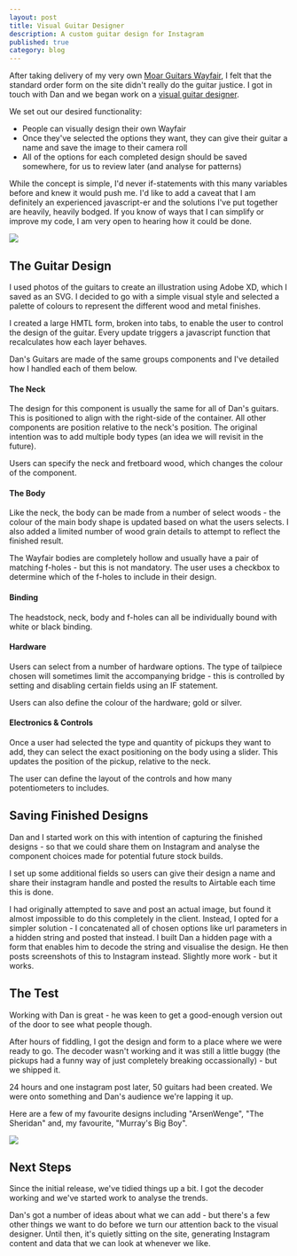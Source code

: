```yaml
---
layout: post
title: Visual Guitar Designer
description: A custom guitar design for Instagram
published: true
category: blog
---
```


After taking delivery of my very own <a href="https://moarguitars.com/guitars/wayfair/">Moar Guitars Wayfair</a>, I felt that the standard order form on the site didn't really do the guitar justice. I got in touch with Dan and we began work on a <a href="https://moarguitars.com/design-wayfair/">visual guitar designer</a>.

We set out our desired functionality: 

* People can visually design their own Wayfair
* Once they've selected the options they want, they can give their guitar a name and save the image to their camera roll
* All of the options for each completed design should be saved somewhere, for us to review later (and analyse for patterns)

While the concept is simple, I'd never if-statements with this many variables before and knew it would push me. I'd like to add a caveat that I am definitely an experienced javascript-er and the solutions I've put together are heavily, heavily bodged. If you know of ways that I can simplify or improve my code, I am very open to hearing how it could be done. 

<image src="../assets/images/full-size-guitar.png"/>

## The Guitar Design
I used photos of the guitars to create an illustration using Adobe XD, which I saved as an SVG. I decided to go with a simple visual style and selected a palette of colours to represent the different wood and metal finishes. 

I created a large HMTL form, broken into tabs, to enable the user to control the design of the guitar. Every update triggers a javascript function that recalculates how each layer behaves. 

Dan's Guitars are made of the same groups components and I've detailed how I handled each of them below.

#### The Neck
The design for this component is usually the same for all of Dan's guitars. This is positioned to align with the right-side of the container. All other components are position relative to the neck's position. The original intention was to add multiple body types (an idea we will revisit in the future).

Users can specify the neck and fretboard wood, which changes the colour of the component. 

#### The Body
Like the neck, the body can be made from a number of select woods - the colour of the main body shape is updated based on what the users selects. I also added a limited number of wood grain details to attempt to reflect the finished result. 

The Wayfair bodies are completely hollow and usually have a pair of matching f-holes - but this is not mandatory. The user uses a checkbox to determine which of the f-holes to include in their design. 

#### Binding
The headstock, neck, body and f-holes can all be individually bound with white or black binding. 

#### Hardware 
Users can select from a number of hardware options. The type of tailpiece chosen will sometimes limit the accompanying bridge - this is controlled by setting and disabling certain fields using an IF statement. 

Users can also define the colour of the hardware; gold or silver. 

#### Electronics & Controls
Once a user had selected the type and quantity of pickups they want to add, they can select the exact positioning on the body using a slider. This updates the position of the pickup, relative to the neck. 

The user can define the layout of the controls and how many potentiometers to includes. 

## Saving Finished Designs
Dan and I started work on this with intention of capturing the finished designs - so that we could share them on Instagram and analyse the component choices made for potential future stock builds. 

I set up some additional fields so users can give their design a name and share their instagram handle and posted the results to Airtable each time this is done.

I had originally attempted to save and post an actual image, but found it almost impossible to do this completely in the client. Instead, I opted for a simpler solution - I concatenated all of chosen options like url parameters in a hidden string and posted that instead. I built Dan a hidden page with a form that enables him to decode the string and visualise the design. He then posts screenshots of this to Instagram instead. Slightly more work - but it works.  

## The Test
Working with Dan is great - he was keen to get a good-enough version out of the door to see what people though. 

After hours of fiddling, I got the design and form to a place where we were ready to go. The decoder wasn't working and it was still a little buggy (the pickups had a funny way of just completely breaking occassionally) - but we shipped it. 

24 hours and one instagram post later, 50 guitars had been created. We were onto something and Dan's audience we're lapping it up. 

Here are a few of my favourite designs including "ArsenWenge", "The Sheridan" and, my favourite, "Murray's Big Boy".

<image src="../assets/images/guitar-designs.png"/>

## Next Steps
Since the initial release, we've tidied things up a bit. I got the decoder working and we've started work to analyse the trends. 

Dan's got a number of ideas about what we can add - but there's a few other things we want to do before we turn our attention back to the visual designer. Until then, it's quietly sitting on the site, generating Instagram content and data that we can look at whenever we like. 
